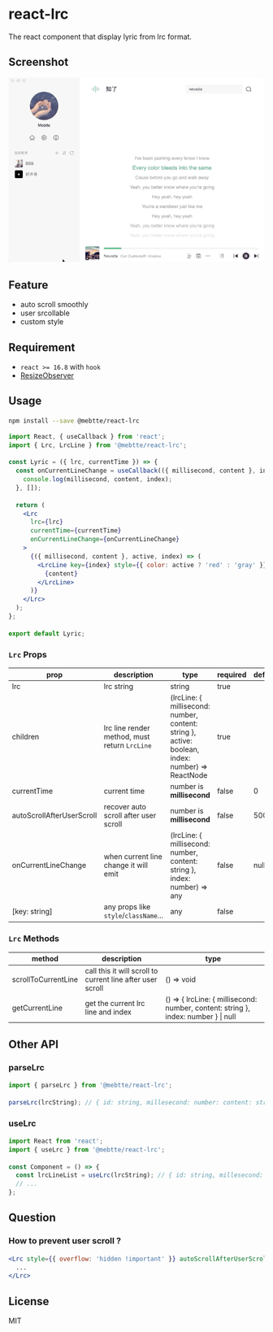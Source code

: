 # react-lrc

The react component that display lyric from lrc format.

## Screenshot

![](./screenshot/cicada.gif)

## Feature

- auto scroll smoothly
- user srcollable
- custom style

## Requirement

- `react >= 16.8` with `hook`
- [ResizeObserver](https://caniuse.com/?search=ResizeObserver)

## Usage

```sh
npm install --save @mebtte/react-lrc
```

```jsx
import React, { useCallback } from 'react';
import { Lrc, LrcLine } from '@mebtte/react-lrc';

const Lyric = ({ lrc, currentTime }) => {
  const onCurrentLineChange = useCallback(({ millisecond, content }, index) => {
    console.log(millisecond, content, index);
  }, []);

  return (
    <Lrc
      lrc={lrc}
      currentTime={currentTime}
      onCurrentLineChange={onCurrentLineChange}
    >
      {({ millisecond, content }, active, index) => (
        <LrcLine key={index} style={{ color: active ? 'red' : 'gray' }}>
          {content}
        </LrcLine>
      )}
    </Lrc>
  );
};

export default Lyric;
```

### `Lrc` Props

| prop                      | description                                   | type                                                                                                      | required | default |
| ------------------------- | --------------------------------------------- | --------------------------------------------------------------------------------------------------------- | -------- | ------- |
| lrc                       | lrc string                                    | string                                                                                                    | true     |         |
| children                  | lrc line render method, must return `LrcLine` | (lrcLine: { millisecond: number, content: string }, active: boolean, index: number) => ReactNode<LrcLine> | true     |         |
| currentTime               | current time                                  | number is **millisecond**                                                                                 | false    | 0       |
| autoScrollAfterUserScroll | recover auto scroll after user scroll         | number is **millisecond**                                                                                 | false    | 5000    |
| onCurrentLineChange       | when current line change it will emit         | (lrcLine: { millisecond: number, content: string }, index: number) => any                                 | false    | null    |
| [key: string]             | any props like `style`/`className`...         | any                                                                                                       | false    |         |

### `Lrc` Methods

| method              | description                                                | type                                                                               |
| ------------------- | ---------------------------------------------------------- | ---------------------------------------------------------------------------------- |
| scrollToCurrentLine | call this it will scroll to current line after user scroll | () => void                                                                         |
| getCurrentLine      | get the current lrc line and index                         | () => { lrcLine: { millisecond: number, content: string }, index: number } \| null |

## Other API

### parseLrc

```jsx
import { parseLrc } from '@mebtte/react-lrc';

parseLrc(lrcString); // { id: string, millesecond: number: content: string }[]
```

### useLrc

```jsx
import React from 'react';
import { useLrc } from '@mebtte/react-lrc';

const Component = () => {
  const lrcLineList = useLrc(lrcString); // { id: string, millesecond: number: content: string }[]
  // ...
};
```

## Question

### How to prevent user scroll ?

```jsx
<Lrc style={{ overflow: 'hidden !important' }} autoScrollAfterUserScroll={0}>
  ...
</Lrc>
```

## License

MIT

